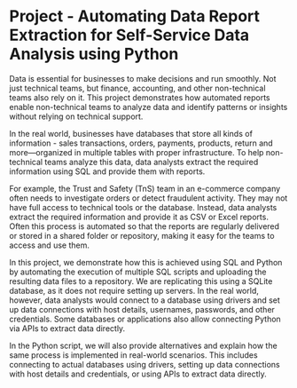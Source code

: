 # Project - Automating Data Report Extraction for Self-Service Data Analysis using Python

Data is essential for businesses to make decisions and run smoothly. Not just technical teams, but finance, accounting, and other non-technical teams also rely on it. This project demonstrates how automated reports enable non-technical teams to analyze data and identify patterns or insights without relying on technical support.

In the real world, businesses have databases that store all kinds of information - sales transactions, orders, payments, products, return and more—organized in multiple tables with proper infrastructure. To help non-technical teams analyze this data, data analysts extract the required information using SQL and provide them with reports.

For example, the Trust and Safety (TnS) team in an e-commerce company often needs to investigate orders or detect fraudulent activity. They may not have full access to technical tools or the database. Instead, data analysts extract the required information and provide it as CSV or Excel reports. Often this process is automated so that the reports are regularly delivered or stored in a shared folder or repository, making it easy for the teams to access and use them.

In this project, we demonstrate how this is achieved using SQL and Python by automating the execution of multiple SQL scripts and uploading the resulting data files to a repository. We are replicating this using a SQLite database, as it does not require setting up servers. In the real world, however, data analysts would connect to a database using drivers and set up data connections with host details, usernames, passwords, and other credentials. Some databases or applications also allow connecting Python via APIs to extract data directly.

In the Python script, we will also provide alternatives and explain how the same process is implemented in real-world scenarios. This includes connecting to actual databases using drivers, setting up data connections with host details and credentials, or using APIs to extract data directly.
